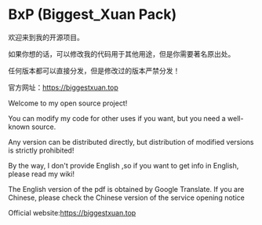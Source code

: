 # BxP (Biggest_Xuan Pack)

欢迎来到我的开源项目。

如果你想的话，可以修改我的代码用于其他用途，但是你需要著名原出处。

任何版本都可以直接分发，但是修改过的版本严禁分发！

官方网址：https://biggestxuan.top

Welcome to my open source project!

You can modify my code for other uses if you want, but you need a well-known source.

Any version can be distributed directly, but distribution of modified versions is strictly prohibited!

By the way, I don't provide English ,so if you want to get info in English, please read my wiki!  

The English version of the pdf is obtained by Google Translate. If you are Chinese, please check the Chinese version of the service opening notice

Official website:https://biggestxuan.top
